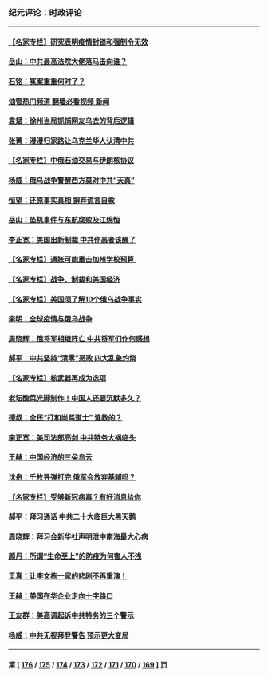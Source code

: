 ### 纪元评论：时政评论
---
#### [【名家专栏】研究表明疫情封锁和强制令无效](../../pages/nsc1025/n13667620.md?03240330) 
#### [岳山：中共最高法院大佬落马击向谁？](../../pages/nsc1025/n13667074.md?03240330) 
#### [石铭：冤案重重何时了？](../../pages/nsc1025/n13667240.md?03240330) 
#### [油管热门频道 翻墙必看视频 新闻](ok?03240330)
#### [袁斌：徐州当局抓捕网友乌衣的背后逻辑](../../pages/nsc1025/n13667049.md?03240330) 
#### [张菁：漫漫归家路让乌克兰华人认清中共](../../pages/nsc1025/n13665781.md?03240330) 
#### [【名家专栏】中俄石油交易与伊朗核协议](../../pages/nsc1025/n13664968.md?03240330) 
#### [杨威：俄乌战争警醒西方莫对中共“天真”](../../pages/nsc1025/n13666184.md?03240330) 
#### [恒望：还原事实真相 摒弃谎言自救](../../pages/nsc1025/n13664756.md?03240330) 
#### [岳山：坠机事件与东航腐败及江绵恒](../../pages/nsc1025/n13665426.md?03240330) 
#### [李正宽：美国出新制裁 中共作恶者该醒了](../../pages/nsc1025/n13664521.md?03240330) 
#### [【名家专栏】通胀可能重击加州学校预算 ](../../pages/nsc1025/n13664967.md?03240330) 
#### [【名家专栏】战争、制裁和美国经济](../../pages/nsc1025/n13662454.md?03240330) 
#### [【名家专栏】美国须了解10个俄乌战争事实](../../pages/nsc1025/n13662416.md?03240330) 
#### [李明：全球疫情与俄乌战争](../../pages/nsc1025/n13662966.md?03240330) 
#### [周晓辉：俄将军相继阵亡 中共将军们作何感想](../../pages/nsc1025/n13662089.md?03240330) 
#### [郝平：中共坚持“清零”恶政 四大乱象灼烧](../../pages/nsc1025/n13660394.md?03240330) 
#### [【名家专栏】核武器再成为选项](../../pages/nsc1025/n13658148.md?03240330) 
#### [老坛酸菜光脚制作！中国人还要沉默多久？](../../pages/nsc1025/n13659708.md?03240330) 
#### [德叔：全民“打和尚骂道士” 谁教的？](../../pages/nsc1025/n13659746.md?03240330) 
#### [李正宽：美司法部亮剑 中共特务大祸临头](../../pages/nsc1025/n13659592.md?03240330) 
#### [王赫：中国经济的三朵乌云](../../pages/nsc1025/n13658787.md?03240330) 
#### [沈舟：千枚导弹打完 俄军会放弃基辅吗？](../../pages/nsc1025/n13658620.md?03240330) 
#### [【名家专栏】受够新冠病毒？有好消息给你](../../pages/nsc1025/n13658183.md?03240330) 
#### [郝平：拜习通话 中共二十大临巨大黑天鹅](../../pages/nsc1025/n13658474.md?03240330) 
#### [周晓辉：拜习会新华社声明泄中南海最大心病](../../pages/nsc1025/n13658330.md?03240330) 
#### [颜丹：所谓“生命至上”的防疫为何害人不浅](../../pages/nsc1025/n13658221.md?03240330) 
#### [觅真：让李文栋一家的悲剧不再重演！](../../pages/nsc1025/n13657864.md?03240330) 
#### [王赫：美国在华企业走向十字路口](../../pages/nsc1025/n13656665.md?03240330) 
#### [王友群：美高调起诉中共特务的三个警示](../../pages/nsc1025/n13656828.md?03240330) 
#### [杨威：中共无视拜登警告 预示更大变局](../../pages/nsc1025/n13656814.md?03240330) 

---
#### 第 [ [176](./176.md?03240330) / [175](./175.md?03240330) / [174](./174.md?03240330) / [173](./173.md?03240330) / [172](./172.md?03240330) / [171](./171.md?03240330) / [170](./170.md?03240330) / [169](./169.md?03240330) ] 页
